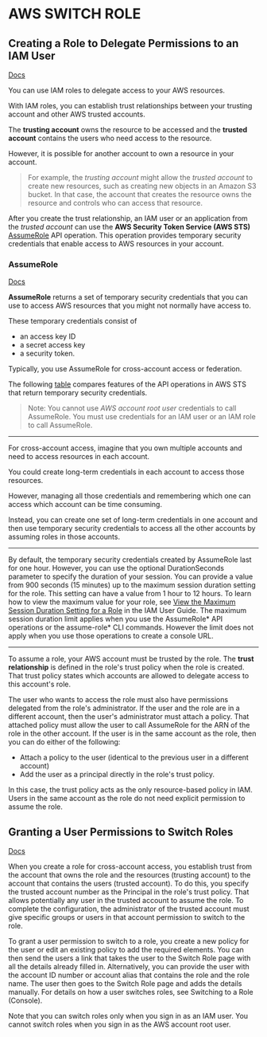 # AWS SWITCH ROLE



## Creating a Role to Delegate Permissions to an IAM User

[Docs](https://docs.aws.amazon.com/IAM/latest/UserGuide/id_roles_create_for-user.html)

You can use IAM roles to delegate access to your AWS resources. 

With IAM roles, you can establish trust relationships between your trusting account and other AWS trusted accounts. 

The **trusting account** owns the resource to be accessed and the **trusted account** contains the users who need access to the resource. 

However, it is possible for another account to own a resource in your account. 

> For example, the *trusting account* might allow the *trusted account* to create new resources, such as creating new objects in an Amazon S3 bucket. In that case, the account that creates the resource owns the resource and controls who can access that resource.

After you create the trust relationship, an IAM user or an application from the *trusted account* can use the **AWS Security Token Service (AWS STS)** [AssumeRole](https://docs.aws.amazon.com/STS/latest/APIReference/API_AssumeRole.html) API operation. This operation provides temporary security credentials that enable access to AWS resources in your account.



### AssumeRole

[Docs](https://docs.aws.amazon.com/STS/latest/APIReference/API_AssumeRole.html)

**AssumeRole** returns a set of temporary security credentials that you can use to access AWS resources that you might not normally have access to. 

These temporary credentials consist of 
  - an access key ID
  - a secret access key
  - a security token. 

Typically, you use AssumeRole for cross-account access or federation.

The following [table](https://docs.aws.amazon.com/IAM/latest/UserGuide/id_credentials_temp_request.html#stsapi_comparison) compares features of the API operations in AWS STS that return temporary security credentials. 

> Note: You cannot use *AWS account root user* credentials to call AssumeRole. You must use credentials for an IAM user or an IAM role to call AssumeRole.

________________

For cross-account access, imagine that you own multiple accounts and need to access resources in each account. 

You could create long-term credentials in each account to access those resources. 

However, managing all those credentials and remembering which one can access which account can be time consuming. 

Instead, you can create one set of long-term credentials in one account and then use temporary security credentials to access all the other accounts by assuming roles in those accounts.

_____

By default, the temporary security credentials created by AssumeRole last for one hour. However, you can use the optional DurationSeconds parameter to specify the duration of your session. You can provide a value from 900 seconds (15 minutes) up to the maximum session duration setting for the role. This setting can have a value from 1 hour to 12 hours. To learn how to view the maximum value for your role, see [View the Maximum Session Duration Setting for a Role](https://docs.aws.amazon.com/IAM/latest/UserGuide/id_roles_use.html#id_roles_use_view-role-max-session) in the IAM User Guide. The maximum session duration limit applies when you use the AssumeRole* API operations or the assume-role* CLI commands. However the limit does not apply when you use those operations to create a console URL. 

______

To assume a role, your AWS account must be trusted by the role. The **trust relationship** is defined in the role's trust policy when the role is created. That trust policy states which accounts are allowed to delegate access to this account's role.

The user who wants to access the role must also have permissions delegated from the role's administrator. If the user and the role are in a different account, then the user's administrator must attach a policy. That attached policy must allow the user to call AssumeRole for the ARN of the role in the other account. If the user is in the same account as the role, then you can do either of the following:
  - Attach a policy to the user (identical to the previous user in a different account)
  - Add the user as a principal directly in the role's trust policy.

In this case, the trust policy acts as the only resource-based policy in IAM. Users in the same account as the role do not need explicit permission to assume the role.





## Granting a User Permissions to Switch Roles

[Docs](https://docs.aws.amazon.com/IAM/latest/UserGuide/id_roles_use_permissions-to-switch.html?icmpid=docs_iam_console)

When you create a role for cross-account access, you establish trust from the account that owns the role and the resources (trusting account) to the account that contains the users (trusted account). To do this, you specify the trusted account number as the Principal in the role's trust policy. That allows potentially any user in the trusted account to assume the role. To complete the configuration, the administrator of the trusted account must give specific groups or users in that account permission to switch to the role.

To grant a user permission to switch to a role, you create a new policy for the user or edit an existing policy to add the required elements. You can then send the users a link that takes the user to the Switch Role page with all the details already filled in. Alternatively, you can provide the user with the account ID number or account alias that contains the role and the role name. The user then goes to the Switch Role page and adds the details manually. For details on how a user switches roles, see Switching to a Role (Console).

Note that you can switch roles only when you sign in as an IAM user. You cannot switch roles when you sign in as the AWS account root user.

























